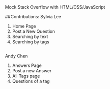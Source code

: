 Mock Stack Overflow with HTML/CSS/JavaScript

##Contributions:
Sylvia Lee 
1. Home Page
2. Post a New Question
3. Searching by text
4. Searching by tags
## 
Andy Chen
1. Answers Page
2. Post a new Answer
3. All Tags page
4. Questions of a tag
